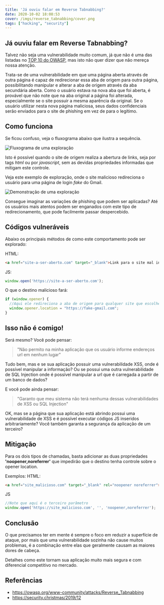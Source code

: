 ```yaml
---
title: 'Já ouviu falar em Reverse Tabnabbing?'
date: 2020-10-02 18:08:53
cover: /imgs/reverse_tabnabbing/cover.png
tags: ["hacking", "security"]
---
```


## Já ouviu falar em Reverse Tabnabbing?

Talvez não seja uma vulnerabilidade muito comum, já que não é uma das listadas no [TOP 10 do OWASP](https://owasp.org/www-project-top-ten/OWASP_Top_Ten_2017/Top_10-2017_Top_10), mas isto não quer dizer que não mereça nossa atenção.

Trata-se de uma vulnerabilidade em que uma página aberta através de outra página é capaz de redirecionar essa aba de origem para outra página, possibilitando manipular e alterar a aba de origem através da aba secundária aberta. Como o usuário estava na nova aba que foi aberta, é provável que não note que na aba original a página foi alterada, especialmente se o site possuir a mesma aparência da original. Se o usuário utilizar nesta nova página maliciosa, seus dados confidenciais serão enviados para o site de phishing em vez de para o legítimo.

## Como funciona
Se ficou confuso, veja o fluxograma abaixo que ilustra a sequência.

![Fluxograma de uma exploração](/imgs/reverse_tabnabbing/reverso_tabnabbing_diagram.png)

Isto é possível quando o site de origem realiza a abertura de links, seja por tags *html* ou por *javascript*, sem as devidas propriedades informadas que mitigam este controle.

Veja este exemplo de exploração, onde o site malicioso redireciona o usuário para uma página de login *fake* do Gmail.

![Demonstração de uma exploração](/imgs/reverse_tabnabbing/reverse_tabnabbing_demo.gif)

Consegue imaginar as variações de phishing que podem ser aplicadas? Até os usuários mais atentos podem ser enganados com este tipo de redirecionamento, que pode facilmente passar despercebido.

## Códigos vulneráveis

Abaixo os principais métodos de como este comportamento pode ser explorado:

HTML:

```html
<a href="site-a-ser-aberto.com" target="_blank">Link para o site mal intencionado</a>
```

JS:

```js
window.open('https://site-a-ser-aberto.com');
```

O que o destino malicioso fará:

```js
if (window.opener) {    
  //Aqui ele redireciona a aba de origem para qualquer site que escolher
  window.opener.location = "https://fake-gmail.com"; 
}
```

## Isso não é comigo!

Será mesmo? Você pode pensar:
> "Não permito na minha aplicação que os usuário informe endereços url em nenhum lugar"

Tudo bem, mas e se sua aplicação possuir uma vulnerabilidade XSS, onde é possível manipular a informação? Ou se possui uma outra vulnerabilidade de SQL Injection onde é possível manipular a url que é carregada a partir de um banco de dados?

E você pode ainda pensar:
> "Garanto que meu sistema não terá nenhuma dessas vulnerabilidades de XSS ou SQL Injection"

OK, mas se a página que sua aplicação está abrindo possui uma vulnerabilidade de XSS e é possível executar códigos JS inseridos arbitrariamente? Você também garanta a segurança da aplicação de um terceiro?

## Mitigação

Para os dois tipos de chamadas, basta adicionar as duas propriedades **'noopener,noreferrer'** que impedirão que o destino tenha controle sobre o opener location.

Exemplos:
HTML:
```html
<a href="site_malicioso.com" target="_blank" rel="noopener noreferrer">Link para site malicioso</a>
```

JS
```js
//Note que aqui é o terceiro parâmetro
window.open('https://site_malicioso.com', '', 'noopener,noreferrer');
```

## Conclusão

O que precisamos ter em mente é sempre o foco em reduzir a superfície de ataque, por mais que uma vulnerabilidade sozinha não cause muitos problemas, é a combinação entre elas que geralmente causam as maiores dores de cabeça.

Detalhes como este tornam sua aplicação muito mais segura e com diferencial competitivo no mercado.


## Referências

- <https://owasp.org/www-community/attacks/Reverse_Tabnabbing>
- <https://security.christmas/2019/12>